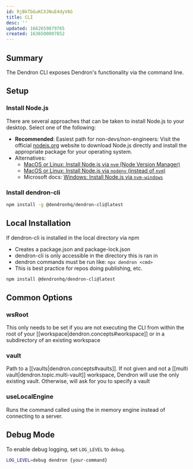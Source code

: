 ```yaml
---
id: RjBkTbGuKCXJNuE4dyV6G
title: CLI
desc: ''
updated: 1662659879765
created: 1636500007852
---
```


## Summary

The Dendron CLI exposes Dendron's functionality via the command line. 

## Setup

### Install Node.js

There are several approaches that can be taken to install Node.js to your desktop. Select one of the following:

- **Recommended**: Easiest path for non-devs/non-engineers: Visit the official [nodejs.org](https://nodejs.org/en/) website to download Node.js directly and install the appropriate package for your operating system.
- Alternatives:
  - [MacOS or Linux: Install Node.js via `nvm` (Node Version Manager)](https://github.com/nvm-sh/nvm)
  - [MacOS or Linux: Install Node.js via `nodenv` (instead of `nvm`)](https://github.com/nodenv/nodenv)
  - Microsoft docs: [Windows: Install Node.js via `nvm-windows`](https://docs.microsoft.com/en-us/windows/dev-environment/javascript/nodejs-on-windows)

### Install dendron-cli

```sh
npm install -g @dendronhq/dendron-cli@latest
```

## Local Installation

If dendron-cli is installed in the local directory via npm
- Creates a package.json and package-lock.json
- dendron-cli is only accessible in the directory this is ran in
- dendron commands must be run like: `npx dendron <cmd>`
- This is best practice for repos doing publishing, etc.

```sh
npm install @dendronhq/dendron-cli@latest
```


## Common Options

### wsRoot

This only needs to be set if you are not executing the CLI from within the root of your [[workspace|dendron.concepts#workspace]] or in a subdirectory of an existing workspace

### vault

Path to a [[vaults|dendron.concepts#vaults]]. If not given and not a [[multi vault|dendron.topic.multi-vault]] workspace, Dendron will use the only existing vault. Otherwise, will ask for you to specify a vault

### useLocalEngine
Runs the command called using the in memory engine instead of connecting to a server.


## Debug Mode

To enable debug logging, set `LOG_LEVEL` to `debug`. 

```sh
LOG_LEVEL=debug dendron {your-command}
```
